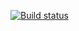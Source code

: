[![Build status](https://ci.appveyor.com/api/projects/status/d1m0b8cj4016bt47?svg=true)](https://ci.appveyor.com/project/Artem-Kukin/ajs-regular-expressions)